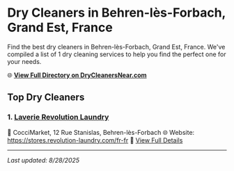 # Dry Cleaners in Behren-lès-Forbach, Grand Est, France

Find the best dry cleaners in Behren-lès-Forbach, Grand Est, France. We've compiled a list of 1 dry cleaning services to help you find the perfect one for your needs.

🌐 **[View Full Directory on DryCleanersNear.com](https://drycleanersnear.com/city/France/Grand%20Est/Behren-l%C3%A8s-Forbach)**

## Top Dry Cleaners

### 1. [Laverie Revolution Laundry](https://drycleanersnear.com/dryCleaner/68afb8b64e19aac41e8a2249/laverie-revolution-laundry)
📍 CocciMarket, 12 Rue Stanislas, Behren-lès-Forbach
🌐 Website: https://stores.revolution-laundry.com/fr-fr
🔗 [View Full Details](https://drycleanersnear.com/dryCleaner/68afb8b64e19aac41e8a2249/laverie-revolution-laundry)


---

*Last updated: 8/28/2025*
